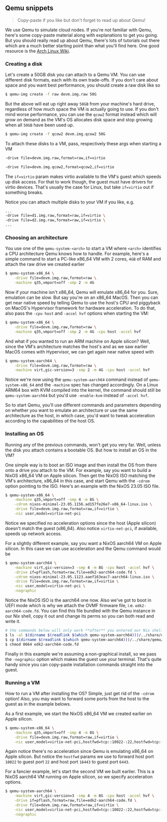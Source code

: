 Qemu snippets
-------------
> Copy-paste if you like but don't forget to read up about Qemu!

We use Qemu to simulate cloud nodes. If you're not familiar with
Qemu, here's some copy-paste material along with explanations to
get you going. But you should really read up about Qemu, there's
lots of tutorials out there which are a much better starting point
than what you'll find here. One good resource is the [Arch Linux
Wiki][arch-qemu].


### Creating a disk

Let's create a 50GB disk you can attach to a Qemu VM. You can use
different disk formats, each with its own trade-offs. If you don't
care about space and you want best performance, you should create
a raw disk like so

```bash
$ qemu-img create -f raw devm.img.raw 50G
```

But the above will eat up right away `50GB` from your machine's hard
drive, regardless of how much space the VM is actually going to use.
If you don't mind worse performance, you can use the `qcow2` format
instead which will grow on demand as the VM's OS allocates disk space
and stop growing when all `50GB` have been used up.

```bash
$ qemu-img create -f qcow2 devm.img.qcow2 50G
```

To attach these disks to a VM, pass, respectively these args when
starting a VM

```bash
-drive file=devm.img.raw,format=raw,if=virtio
```

```bash
-drive file=devm.img.qcow2,format=qcow2,if=virtio
```

The `if=virtio` param makes virtio available to the VM's guest which
speeds up disk access. For that to work though, the guest must have
drivers for virtio devices. That's usually the case for Linux, but
take `if=virtio` out if something breaks.

Notice you can attach multiple disks to your VM if you like, e.g.

```bash
...
-drive file=d1.img.raw,format=raw,if=virtio \
-drive file=d2.img.raw,format=raw,if=virtio \
...
```


### Choosing an architecture

You use one of the `qemu-system-<arch>` to start a VM where `<arch>`
identifies a CPU architecture Qemu knows how to handle. For example,
here's a simple command to start a PC-like x86_64 VM with 2 cores,
`4GB` of RAM and attach the raw drive we created earlier

```bash
$ qemu-system-x86_64 \
    -drive file=devm.img.raw,format=raw \
    -machine q35,vmport=off -smp 2 -m 4G
```

Now if your machine isn't x86_64, Qemu will emulate x86_64 for you.
Sure, emulation can be slow. But say you're on an x86_64 MacOS. Then
you can get near native speed by telling Qemu to use the host's CPU
and piggyback on MacOS's Hypervisor framework for hardware acceleration.
To do that, also pass the `-cpu host` and `-accel hvf` options when
starting the VM:

```bash
$ qemu-system-x86_64 \
    -drive file=devm.img.raw,format=raw \
    -machine q35,vmport=off -smp 2 -m 4G -cpu host -accel hvf
```

And what if you wanted to run an ARM machine on Apple silicon? Well,
since the VM's architecture matches the host's and as we saw earlier
MacOS comes with Hypervisor, we can get again near native speed with

```bash
$ qemu-system-aarch64 \
    -drive file=devm.img.raw,format=raw \
    -machine virt,gic-version=3 -smp 2 -m 4G -cpu host -accel hvf
```

Notice we're now using the `qemu-system-aarch64` command instead of
`qemu-system-x86_64` and the `-machine` spec has changed accordingly.
On a Linux ARM64 box with KVM compiled into the kernel, the command
should still be `qemu-system-aarch64` but you'd use `-enable-kvm`
instead of `-accel hvf`.

So to start Qemu, you'll use different commands and parameters depending
on whether you want to emulate an architecture or use the same architecture
as the host, in which case, you'd want to tweak acceleration according
to the capabilities of the host OS.


### Installing an OS

Running any of the previous commands, won't get you very far. Well,
unless the disk you attach contains a bootable OS. But how to install
an OS in the VM?

One simple way is to boot an ISO image and then install the OS from
there onto a drive you attach to the VM. For example, say you want
to build a NixOS x86_64 VM on Apple silicon. Then get the NixOS ISO
matching the VM's architecture, x86_64 in this case, and start Qemu
with the `-cdrom` option pointing to the ISO. Here's an example with
the NixOS 23.05 ISO file.

```bash
$ qemu-system-x86_64 \
    -machine q35,vmport=off -smp 4 -m 8G \
    -cdrom nixos-minimal-23.05.1156.ad157fe26e7-x86_64-linux.iso \
    -drive file=devm.img.raw,format=raw,if=virtio \
    -nic user,model=virtio-net-pci
```

Notice we specified no acceleration options since the host (Apple
silicon) doesn't match the guest (x86_64). Also notice `virtio-net-pci`,
if available, speeds up network access.

For a slightly different example, say you want a NixOS aarch64 VM
on Apple silicon. In this case we can use acceleration and the Qemu
command would be

```bash
$ qemu-system-aarch64 \
    -machine virt,gic-version=3 -smp 4 -m 8G -cpu host -accel hvf \
    -drive if=pflash,format=raw,file=edk2-aarch64-code.fd \
    -cdrom nixos-minimal-23.05.1123.aaef163eac7-aarch64-linux.iso \
    -drive file=devm.img.raw,format=raw,if=virtio \
    -nic user,model=virtio-net-pci \
    -nographic
```

Notice the NixOS ISO is the aarch64 one now. Also we've got to boot
in UEFI mode which is why we attach the OVMF firmware file, i.e.
`edk2-aarch64-code.fd`. You can find this file bundled with the Qemu
instance in our Nix shell, copy it out and change its perms so you
can both read and write it.

```bash
# the commands below will only work **after** you entered our Nix shell
$ ls -al $(dirname $(readlink $(which qemu-system-aarch64)))/../share/qemu | grep edk
$ cp $(dirname $(readlink $(which qemu-system-aarch64)))/../share/qemu/edk2-aarch64-code.fd .
$ chmod 0664 edk2-aarch64-code.fd
```

Finally in this example we're assuming a non-graphical install, so
we pass the `-nographic` option which makes the guest use your terminal.
That's quite handy since you can copy-paste installation commands
straight into the guest.


### Running a VM

How to run a VM after installing the OS? Simple, just get rid of the
`-cdrom` option! Also, you may want to forward some ports from the
host to the guest as in the example belows.

As a first example, we start the NixOS x86_64 VM we created earlier
on Apple silicon.

```bash
$ qemu-system-x86_64 \
    -machine q35,vmport=off -smp 4 -m 8G \
    -drive file=devm.img.raw,format=raw,if=virtio \
    -nic user,model=virtio-net-pci,hostfwd=tcp::10022-:22,hostfwd=tcp::16443-:6443
```

Again notice there's no acceleration since Qemu is emulating x86_64
on Apple silicon. But notice the `hostfwd` params we use to forward
host port `10022` to guest port `22` and host port `16443` to guest
port `6443`.

For a fancier example, let's start the second VM we built earlier.
This is a NixOS aarch64 VM running on Apple silicon, so we specify
acceleration options.

```bash
$ qemu-system-aarch64 \
    -machine virt,gic-version=3 -smp 4 -m 8G -cpu host -accel hvf \
    -drive if=pflash,format=raw,file=edk2-aarch64-code.fd \
    -drive file=devm.img.raw,format=raw,if=virtio \
    -nic user,model=virtio-net-pci,hostfwd=tcp::10022-:22,hostfwd=tcp::16443-:6443 \
    -nographic
```




[arch-qemu]: https://wiki.archlinux.org/title/QEMU
